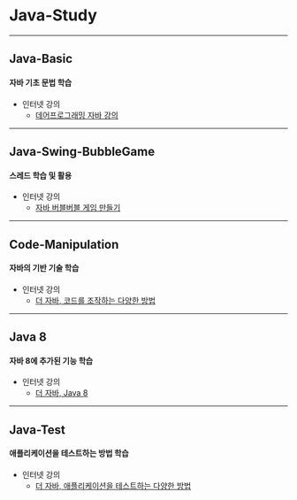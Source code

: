 # Java-Study

---

## Java-Basic

#### 자바 기초 문법 학습

- 인터넷 강의
  + [데어프로그래밍 자바 강의](https://easyupclass.e-itwill.com/course/course_view.jsp?id=18&cid=102&ch=course)

---

## Java-Swing-BubbleGame

#### 스레드 학습 및 활용

- 인터넷 강의
  + [자바 버블버블 게임 만들기](https://www.youtube.com/playlist?list=PL93mKxaRDidGqGOsNQ1DqTwB0xA_ON-nY)

---

## Code-Manipulation

#### 자바의 기반 기술 학습

- 인터넷 강의
  + [더 자바, 코드를 조작하는 다양한 방법](https://www.inflearn.com/course/the-java-code-manipulation)

---

## Java 8

#### 자바 8에 추가된 기능 학습

- 인터넷 강의
  + [더 자바, Java 8](https://www.inflearn.com/course/the-java-java8)

---

## Java-Test

#### 애플리케이션을 테스트하는 방법 학습

- 인터넷 강의
  + [더 자바, 애플리케이션을 테스트하는 다양한 방법](https://www.inflearn.com/course/the-java-application-test)
